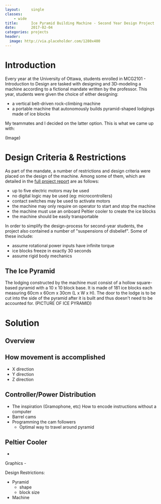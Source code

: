 ```yaml
---
layout:     single
classes:    
    - wide
title:      Ice Pyramid Building Machine - Second Year Design Project
date:       2017-02-04 
categories: projects
header:
  image: http://via.placeholder.com/1280x400
---
```



# Introduction
Every year at the University of Ottawa, students enrolled in MCG2101 - Introduction to Design are tasked with designing and 3D-modeling a machine according to a fictional mandate written by the professor. This year, students were given the choice of either designing:
- a vertical belt-driven rock-climbing machine
- a portable machine that autonomously builds pyramid-shaped lodgings made of ice blocks

My teammates and I decided on the latter option. This is what we came up with:

(Image)

# Design Criteria & Restrictions
As part of the mandate, a number of restrictions and design criteria were placed on the design of the machine. Among some of them, which are detailed in the [full project report](/assets/docs/MCG2101-Final-Project-Report.pdf) are as follows:
- up to five electric motors may be used
- no digital logic may be used (eg: microcontrollers)
- contact switches may be used to activate motors
- the machine may only require on operator to start and stop the machine
- the machine must use an onboard Peltier cooler to create the ice blocks
- the machine should be easily transportable

In order to simplify the design-process for second-year students, the project also contained a number of "suspensions of disbelief". Some of these include:
- assume rotational power inputs have infinite torque
- ice blocks freeze in exactly 30 seconds
- assume rigid body mechanics

## The Ice Pyramid
The lodging constructed by the machine must consist of a hollow square-based pyramid with a 10 x 10 block base. It is made of 181 ice blocks each measuring 60cm x 60cm x 30cm (L x W x H). The door to the lodge is to be cut into the side of the pyramid after it is built and thus doesn't need to be accounted for.
(PICTURE OF ICE PYRAMID)



# Solution

## Overview

## How movement is accomplished
- X direction
- Y direction
- Z direction

## Controller/Power Distribution
- The inspiration (Gramophone, etc)
  How to encode instructions without a computer
- Barrel cams
- Programming the cam followers
	- Optimal way to travel around pyramid

## Peltier Cooler
- 


Graphics
    - 



Design Restrictions:
- Pyramid
  - shape
  - block size
- Machine
  
